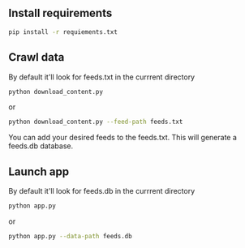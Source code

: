 ## Install requirements

```bash
pip install -r requiements.txt
```


## Crawl data

By default it'll look for feeds.txt in the currrent directory
```bash
python download_content.py 
```
or 

```bash
python download_content.py --feed-path feeds.txt
```
You can add your desired feeds to the feeds.txt.
This will generate a feeds.db database.
## Launch app

By default it'll look for feeds.db in the currrent directory

```bash
python app.py
```
or

```bash
python app.py --data-path feeds.db
```
